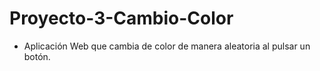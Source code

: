 # Proyecto-3-Cambio-Color
 
- Aplicación Web que cambia de color de manera aleatoria al pulsar un botón.
